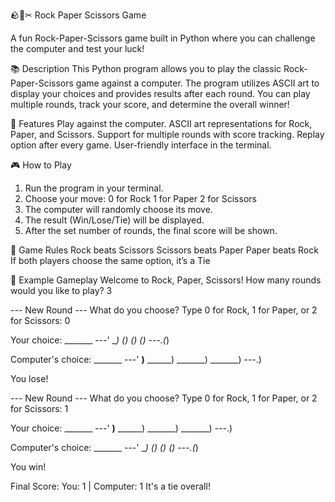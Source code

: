 
🪨📄✂ Rock Paper Scissors Game

A fun Rock-Paper-Scissors game built in Python where you can challenge the computer and test your luck!

📚 Description
This Python program allows you to play the classic Rock-Paper-Scissors game against a computer. The program utilizes ASCII art to display your choices and provides results after each round. You can play multiple rounds, track your score, and determine the overall winner!

🚀 Features
Play against the computer.
ASCII art representations for Rock, Paper, and Scissors.
Support for multiple rounds with score tracking.
Replay option after every game.
User-friendly interface in the terminal.

🎮 How to Play
1. Run the program in your terminal.
2. Choose your move:
0 for Rock
1 for Paper
2 for Scissors
3. The computer will randomly choose its move.
4. The result (Win/Lose/Tie) will be displayed.
5. After the set number of rounds, the final score will be shown.

📝 Game Rules
Rock beats Scissors
Scissors beats Paper
Paper beats Rock
If both players choose the same option, it’s a Tie

🧠 Example Gameplay
Welcome to Rock, Paper, Scissors!
How many rounds would you like to play? 3

--- New Round ---
What do you choose? Type 0 for Rock, 1 for Paper, or 2 for Scissors: 0

Your choice:
    _______
---'   ____)
      (_)
      (_)
      ()
---.(_)

Computer's choice:
    _______
---'    __)__
           ______)
          _______)
         _______)
---.)

You lose!

--- New Round ---
What do you choose? Type 0 for Rock, 1 for Paper, or 2 for Scissors: 1

Your choice:
     _______
---'    __)__
           ______)
          _______)
         _______)
---.)

Computer's choice:
    _______
---'   ____)
      (_)
      (_)
      ()
---.(_)

You win!

Final Score:
You: 1 | Computer: 1
It's a tie overall!

